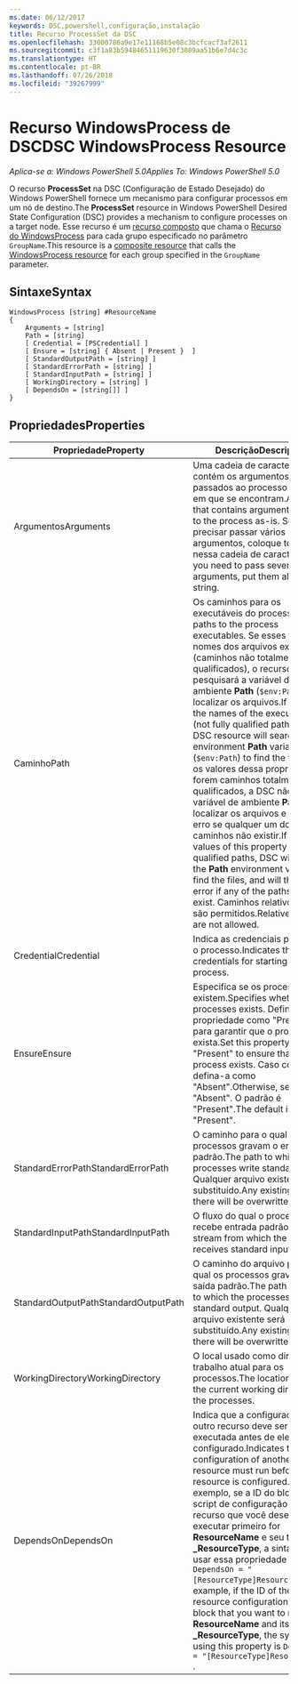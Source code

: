 ```yaml
---
ms.date: 06/12/2017
keywords: DSC,powershell,configuração,instalação
title: Recurso ProcessSet da DSC
ms.openlocfilehash: 33000786a9e17e11168b5e08c3bcfcacf3af2611
ms.sourcegitcommit: c3f1a83b59484651119630f3089aa51b6e7d4c3c
ms.translationtype: HT
ms.contentlocale: pt-BR
ms.lasthandoff: 07/26/2018
ms.locfileid: "39267999"
---
```

# <a name="dsc-windowsprocess-resource"></a><span data-ttu-id="d8aee-103">Recurso WindowsProcess de DSC</span><span class="sxs-lookup"><span data-stu-id="d8aee-103">DSC WindowsProcess Resource</span></span>

<span data-ttu-id="d8aee-104">_Aplica-se a: Windows PowerShell 5.0_</span><span class="sxs-lookup"><span data-stu-id="d8aee-104">_Applies To: Windows PowerShell 5.0_</span></span>

<span data-ttu-id="d8aee-105">O recurso **ProcessSet** na DSC (Configuração de Estado Desejado) do Windows PowerShell fornece um mecanismo para configurar processos em um nó de destino.</span><span class="sxs-lookup"><span data-stu-id="d8aee-105">The **ProcessSet** resource in Windows PowerShell Desired State Configuration (DSC) provides a mechanism to configure processes on a target node.</span></span> <span data-ttu-id="d8aee-106">Esse recurso é um [recurso composto](authoringResourceComposite.md) que chama o [Recurso do WindowsProcess](windowsProcessResource.md) para cada grupo especificado no parâmetro `GroupName`.</span><span class="sxs-lookup"><span data-stu-id="d8aee-106">This resource is a [composite resource](authoringResourceComposite.md) that calls the [WindowsProcess resource](windowsProcessResource.md) for each group specified in the `GroupName` parameter.</span></span>

## <a name="syntax"></a><span data-ttu-id="d8aee-107">Sintaxe</span><span class="sxs-lookup"><span data-stu-id="d8aee-107">Syntax</span></span>

```
WindowsProcess [string] #ResourceName
{
    Arguments = [string]
    Path = [string]
    [ Credential = [PSCredential] ]
    [ Ensure = [string] { Absent | Present }  ]
    [ StandardOutputPath = [string] ]
    [ StandardErrorPath = [string] ]
    [ StandardInputPath = [string] ]
    [ WorkingDirectory = [string] ]
    [ DependsOn = [string[]] ]
}
```

## <a name="properties"></a><span data-ttu-id="d8aee-108">Propriedades</span><span class="sxs-lookup"><span data-stu-id="d8aee-108">Properties</span></span>

| <span data-ttu-id="d8aee-109">Propriedade</span><span class="sxs-lookup"><span data-stu-id="d8aee-109">Property</span></span> | <span data-ttu-id="d8aee-110">Descrição</span><span class="sxs-lookup"><span data-stu-id="d8aee-110">Description</span></span> |
| --- | --- |
| <span data-ttu-id="d8aee-111">Argumentos</span><span class="sxs-lookup"><span data-stu-id="d8aee-111">Arguments</span></span>| <span data-ttu-id="d8aee-112">Uma cadeia de caracteres que contém os argumentos a serem passados ao processo no estado em que se encontram.</span><span class="sxs-lookup"><span data-stu-id="d8aee-112">A string that contains arguments to pass to the process as-is.</span></span> <span data-ttu-id="d8aee-113">Se você precisar passar vários argumentos, coloque todos nessa cadeia de caracteres.</span><span class="sxs-lookup"><span data-stu-id="d8aee-113">If you need to pass several arguments, put them all in this string.</span></span>|
| <span data-ttu-id="d8aee-114">Caminho</span><span class="sxs-lookup"><span data-stu-id="d8aee-114">Path</span></span>| <span data-ttu-id="d8aee-115">Os caminhos para os executáveis do processo.</span><span class="sxs-lookup"><span data-stu-id="d8aee-115">The paths to the process executables.</span></span> <span data-ttu-id="d8aee-116">Se esses forem os nomes dos arquivos executáveis (caminhos não totalmente qualificados), o recurso DSC pesquisará a variável de ambiente **Path** (`$env:Path`) para localizar os arquivos.</span><span class="sxs-lookup"><span data-stu-id="d8aee-116">If these are the names of the executable files (not fully qualified paths), the DSC resource will search the environment **Path** variable (`$env:Path`) to find the files.</span></span> <span data-ttu-id="d8aee-117">Se os valores dessa propriedade forem caminhos totalmente qualificados, a DSC não usará a variável de ambiente **Path** para localizar os arquivos e gerará um erro se qualquer um dos caminhos não existir.</span><span class="sxs-lookup"><span data-stu-id="d8aee-117">If the values of this property are fully qualified paths, DSC will not use the **Path** environment variable to find the files, and will throw an error if any of the paths do not exist.</span></span> <span data-ttu-id="d8aee-118">Caminhos relativos não são permitidos.</span><span class="sxs-lookup"><span data-stu-id="d8aee-118">Relative paths are not allowed.</span></span>|
| <span data-ttu-id="d8aee-119">Credential</span><span class="sxs-lookup"><span data-stu-id="d8aee-119">Credential</span></span>| <span data-ttu-id="d8aee-120">Indica as credenciais para iniciar o processo.</span><span class="sxs-lookup"><span data-stu-id="d8aee-120">Indicates the credentials for starting the process.</span></span>|
| <span data-ttu-id="d8aee-121">Ensure</span><span class="sxs-lookup"><span data-stu-id="d8aee-121">Ensure</span></span>| <span data-ttu-id="d8aee-122">Especifica se os processos existem.</span><span class="sxs-lookup"><span data-stu-id="d8aee-122">Specifies whether the processes exists.</span></span> <span data-ttu-id="d8aee-123">Defina essa propriedade como "Present" para garantir que o processo exista.</span><span class="sxs-lookup"><span data-stu-id="d8aee-123">Set this property to "Present" to ensure that the process exists.</span></span> <span data-ttu-id="d8aee-124">Caso contrário, defina-a como "Absent".</span><span class="sxs-lookup"><span data-stu-id="d8aee-124">Otherwise, set it to "Absent".</span></span> <span data-ttu-id="d8aee-125">O padrão é "Present".</span><span class="sxs-lookup"><span data-stu-id="d8aee-125">The default is "Present".</span></span>|
| <span data-ttu-id="d8aee-126">StandardErrorPath</span><span class="sxs-lookup"><span data-stu-id="d8aee-126">StandardErrorPath</span></span>| <span data-ttu-id="d8aee-127">O caminho para o qual os processos gravam o erro padrão.</span><span class="sxs-lookup"><span data-stu-id="d8aee-127">The path to which the processes write standard error.</span></span> <span data-ttu-id="d8aee-128">Qualquer arquivo existente será substituído.</span><span class="sxs-lookup"><span data-stu-id="d8aee-128">Any existing file there will be overwritten.</span></span>|
| <span data-ttu-id="d8aee-129">StandardInputPath</span><span class="sxs-lookup"><span data-stu-id="d8aee-129">StandardInputPath</span></span>| <span data-ttu-id="d8aee-130">O fluxo do qual o processo recebe entrada padrão.</span><span class="sxs-lookup"><span data-stu-id="d8aee-130">The stream from which the process receives standard input.</span></span>|
| <span data-ttu-id="d8aee-131">StandardOutputPath</span><span class="sxs-lookup"><span data-stu-id="d8aee-131">StandardOutputPath</span></span>| <span data-ttu-id="d8aee-132">O caminho do arquivo para o qual os processos gravam a saída padrão.</span><span class="sxs-lookup"><span data-stu-id="d8aee-132">The path of the file to which the processes write standard output.</span></span> <span data-ttu-id="d8aee-133">Qualquer arquivo existente será substituído.</span><span class="sxs-lookup"><span data-stu-id="d8aee-133">Any existing file there will be overwritten.</span></span>|
| <span data-ttu-id="d8aee-134">WorkingDirectory</span><span class="sxs-lookup"><span data-stu-id="d8aee-134">WorkingDirectory</span></span>| <span data-ttu-id="d8aee-135">O local usado como diretório de trabalho atual para os processos.</span><span class="sxs-lookup"><span data-stu-id="d8aee-135">The location used as the current working directory for the processes.</span></span>|
| <span data-ttu-id="d8aee-136">DependsOn</span><span class="sxs-lookup"><span data-stu-id="d8aee-136">DependsOn</span></span> | <span data-ttu-id="d8aee-137">Indica que a configuração de outro recurso deve ser executada antes de ele ser configurado.</span><span class="sxs-lookup"><span data-stu-id="d8aee-137">Indicates that the configuration of another resource must run before this resource is configured.</span></span> <span data-ttu-id="d8aee-138">Por exemplo, se a ID do bloco de script de configuração do recurso que você deseja executar primeiro for **ResourceName** e seu tipo for **_ResourceType**, a sintaxe para usar essa propriedade será `DependsOn = "[ResourceType]ResourceName"`.</span><span class="sxs-lookup"><span data-stu-id="d8aee-138">For example, if the ID of the resource configuration script block that you want to run first is **ResourceName** and its type is **_ResourceType**, the syntax for using this property is `DependsOn = "[ResourceType]ResourceName"` .</span></span>|